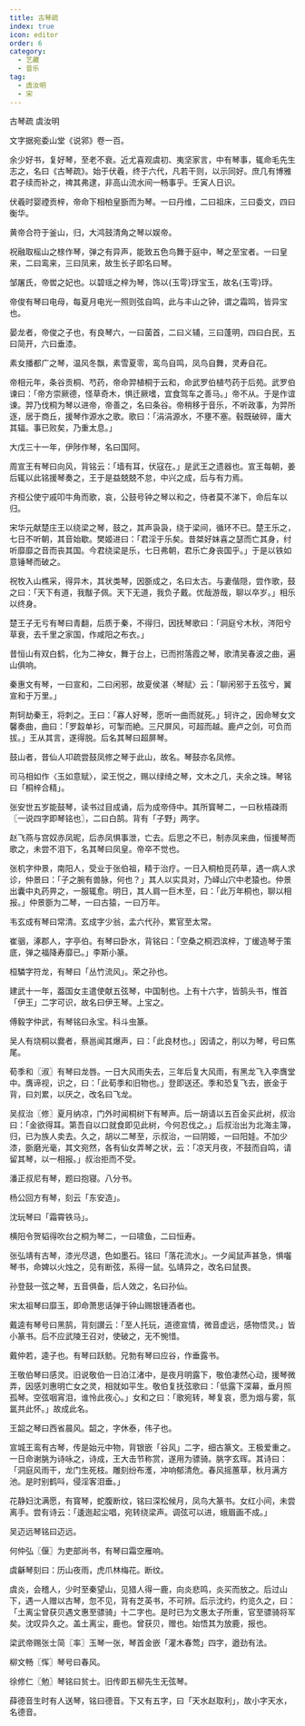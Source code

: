 ```yaml
---
title: 古琴疏
index: true
icon: editor
order: 6
category:
  - 艺藏
  - 音乐
tag:
  - 虞汝明
  - 宋
---
```


古琴疏 虞汝明  

文字据宛委山堂《说郛》卷一百。  

余少好书，复好琴，至老不衰。近尤喜观虞初、夷坚家言，中有琴事，辄命毛先生志之，名曰《古琴疏》。始于伏羲，终于六代，凡若干则，以示同好。庶几有博雅君子续而补之，禆其弗逮，非高山流水间一畅事乎。壬寅人日识。  

伏羲时婴禋贡梓，帝命下相柏皇斵而为琴。一曰丹维，二曰祖床，三曰委文，四曰衡华。  

黄帝合符于釜山，归，大鸿鼓清角之琴以娱帝。  

祝融取榣山之榇作琴，弹之有异声，能致五色鸟舞于庭中，琴之至宝者。一曰皇来，二曰鸾来，三曰凤来，故生长子即名曰琴。  

邹屠氏，帝喾之妃也。以碧瑶之梓为琴，饰以{玉雩}琈宝玉，故名{玉雩}琈。  

帝俊有琴曰电母，每夏月电光一照则弦自鸣，此与丰山之钟，谓之霜鸣，皆异宝也。  

晏龙者，帝俊之子也，有良琴六，一曰菌首，二曰义辅，三曰蓬明，四曰白民，五曰简开，六曰垂漆。  

素女播都广之琴，温风冬飘，素雪夏零，鸾鸟自鸣，凤鸟自舞，灵寿自花。  

帝相元年，条谷贡桐、芍药，帝命羿植桐于云和，命武罗伯植芍药于后苑。武罗伯谏曰：「帝方崇厥德，怪草奇木，惧迁厥嗜，宜食驾车之善马。」帝不从。于是作谊谏。羿乃伐桐为琴以进帝，帝善之，名曰条谷。帝稍移于音乐，不听政事，为羿所逐，居于商丘，援琴作源水之歌。歌曰：「涓涓源水，不壅不塞。毂既破碎，庸大其辐。事已败矣，乃重太息。」  

大戊三十一年，伊陟作琴，名曰国阿。  

周宣王有琴曰向风，背铭云：「墙有耳，伏寇在。」是武王之遗器也。宣王每朝，姜后辄以此铭援琴奏之，王于是益兢兢不怠，中兴之成，后与有力焉。  

齐桓公使宁戚叩牛角而歌，哀，公鼓号钟之琴以和之，侍者莫不涕下，命后车以归。  

宋华元献楚庄王以绕梁之琴，鼓之，其声袅袅，绕于梁间，循环不已。楚王乐之，七日不听朝，其音始歇。樊姬进曰：「君淫于乐矣。昔桀好妺喜之瑟而亡其身，纣听靡靡之音而丧其国。今君绕梁是乐，七日弗朝，君乐亡身丧国乎。」于是以铁如意锤琴而破之。  

祝牧入山樵采，得异木，其状类琴，因斵成之，名曰太古。与妻偕隠，尝作歌，鼓之曰：「天下有道，我黻子佩。天下无道，我负子戴。优哉游哉，聊以卒岁。」相乐以终身。  

楚王子无亏有琴曰青翻，后质于秦，不得归，因抚琴歌曰：「洞庭兮木秋，涔阳兮草衰，去千里之家国，作咸阳之布衣。」  

昔恒山有双白鹤，化为二神女，舞于台上，已而拊落霞之琴，歌清吴春波之曲，遍山俱响。  

秦惠文有琴，一曰宣和，二曰闲邪，故夏侯湛〈琴赋〉云：「聊闲邪于五弦兮，翼宣和于万里。」  

荆轲劫秦王，将刺之。王曰：「寡人好琴，愿听一曲而就死。」轲许之，因命琴女文馨奏曲，曲曰：「罗縠单衫，可掣而絶。三尺屏风，可超而越。鹿卢之剑，可负而拔。」王从其言，遂得脱。后名其琴曰超屏琴。  

鼓山者，昔仙人卭疏尝鼓凤修之琴于此山，故名。琴鼓亦名凤修。  

司马相如作〈玉如意赋〉，梁王悦之，赐以绿绮之琴，文木之几，夫余之珠。琴铭曰「桐梓合精」。  

张安世五岁能鼓琴，读书过目成诵，后为成帝侍中。其所寳琴二，一曰秋梧疎雨〖一说四字即琴铭也〗，二曰白鹄。背有「子野」两字。  

赵飞燕与宫奴赤凤昵，后赤凤惧事泄，亡去。后思之不已，制赤凤来曲，恒援琴而歌之，未尝不泪下，名其琴曰凤皇。帝卒不觉也。  

张机字仲景，南阳人，受业于张伯祖，精于治疗。一日入桐柏觅药草，遇一病人求诊，仲景曰：「子之腕有兽脉，何也？」其人以实具对，乃峄山穴中老猿也。仲景出囊中丸药畀之，一服辄愈。明日，其人肩一巨木至，曰：「此万年桐也，聊以相报。」仲景斵为二琴，一曰古猿，一曰万年。  

韦玄成有琴曰常清。玄成字少翁，孟六代孙，累官至太常。  

崔骃，涿郡人，字亭伯。有琴曰卧水，背铭曰：「空桑之桐泗滨梓，丁缓造琴于策底，弹之福降寿靡已。」李斯小篆。  

桓驎字符龙，有琴曰「丛竹流风」。荣之孙也。  

建武十一年，葢国女主遣使献五弦琴，中国制也。上有十六字，皆鹄头书，惟首「伊王」二字可识，故名曰伊王琴。上宝之。  

傅毅字仲武，有琴铭曰永宝。科斗虫篆。  

吴人有烧桐以爨者，蔡邕闻其爆声，曰：「此良材也。」因请之，削以为琴，号曰焦尾。  

荀季和〖淑〗有琴曰龙唇。一日大风雨失去，三年后复大风雨，有黑龙飞入李膺堂中。膺谛视，识之，曰：「此荀季和旧物也。」登即送还。季和恐复飞去，嵌金于背，曰刘累，以厌之，改名曰飞龙。  

吴叔治〖修〗夏月纳凉，门外时闻桐树下有琴声。后一胡请以五百金买此树，叔治曰：「金欲得耳。第吾自以口就食即见此树，今何忍伐之。」后叔治出为北海主簿，归，已为族人卖去。久之，胡以二琴至，示叔治，一曰阴姬，一曰阳娃。不加少漆，斵磨光毫，其文宛然，各有仙女弄琴之状，云：「凉天月夜，不鼓而自鸣，请留其琴，以一相报。」叔治拒而不受。  

潘正叔尼有琴，题曰抱寝。八分书。  

杨公回方有琴，刻云「东安造」。  

沈玩琴曰「霜霄铁马」。  

横阳令贺韬得吹台之桐为琴二，一曰啸鱼，二曰恒寿。  

张弘靖有古琴，漆光尽退，色如墨石。铭曰「落花流水」。一夕闻鼠声甚急，惧囓琴书，命婢以火烛之，见有断弦，系得一鼠。弘靖异之，改名曰鼠畏。  

孙登鼓一弦之琴，五音俱备，后人效之，名曰孙仙。  

宋太祖琴曰靡玉，即命萧思话弹于钟山赐银锺酒者也。  

戴逵有琴号曰黑鹄，背刻讃云：「至人托玩，道德宣情，微音虚远，感物悟灵。」皆小篆书。后不应武陵王召对，使破之，无不惋惜。  

戴仲若，逵子也。有琴曰跃鲂。兄勃有琴曰应谷，作垂露书。  

王敬伯琴曰感灵。旧说敬伯一日泊江渚中，是夜月明露下，敬伯凄然心动，援琴微弄，因感刘惠明亡女之灵，相就如平生。敬伯复抚弦歌曰：「低露下深幕，垂月照孤琴。空弦咽宵泪，谁怜此夜心。」女和之曰：「歌宛转，琴复哀，愿为烟与雾，氛氲共此怀。」故成此名。  

王韶之琴曰西省晨风。韶之，字休泰，伟子也。  

宣城王鸾有古琴，传是始元中物，背银嵌「谷风」二字，细古篆文。王极爱重之。一日命谢脁为诗咏之，诗成，王大击节称赏，遂用为骠骑。脁字玄晖。其诗曰：「洞庭风雨干，龙门生死枝。雕刻纷布濩，冲响郁清危。春风摇蕙草，秋月满方池。是时别鹤呌，侵淫客泪垂。」  

花静妇沈满愿，有寳琴，蛇腹断纹，铭曰深松候月，凤鸟大篆书。女红小间，未尝离手。尝有诗云：「逶迤起尘唱，宛转绕梁声。调弦可以进，蛾眉画不成。」  

吴迈远琴铭曰迈远。  

何仲弘〖偃〗为吏部尚书，有琴曰霜空雁响。  

虞龢琴刻曰：历山夜雨，虎爪林梅花。断纹。  

虞炎，会稽人，少时至秦望山，见猎人得一鹿，向炎悲鸣，炎买而放之。后过山下，遇一人赠以古琴，忽不见，背有芝英书，不可辨。后示沈约，约览久之，曰：「土离尘曾获贝遇文惠至骠骑」十二字也。是时已为文惠太子所重，官至骠骑将军矣。沈叹异久之。盖土离尘，鹿也。曾获贝，赠也。始悟其为放鹿，报也。  

梁武帝赐张士简〖率〗玉琴一张，琴首金嵌「灌木春莺」四字，遒劲有法。  

柳文畅〖恽〗琴号曰春风。  

徐修仁〖勉〗琴铭曰贫士。旧传即五柳先生无弦琴。  

薛德音生时有人送琴，铭曰德音。下又有五字，曰「天水赵取利」，故小字天水，名德音。  
